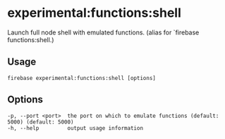# experimental:functions:shell

Launch full node shell with emulated functions. (alias for `firebase functions:shell.)

## Usage
```
firebase experimental:functions:shell [options]
```

## Options
```
-p, --port <port>  the port on which to emulate functions (default: 5000) (default: 5000)
-h, --help         output usage information
```
